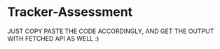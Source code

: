 # Tracker-Assessment

JUST COPY PASTE THE CODE ACCORDINGLY, AND GET THE OUTPUT WITH FETCHED API AS WELL :)